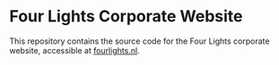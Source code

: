 # Four Lights Corporate Website

This repository contains the source code for the Four Lights corporate website, accessible at [fourlights.nl](https://fourlights.nl).

